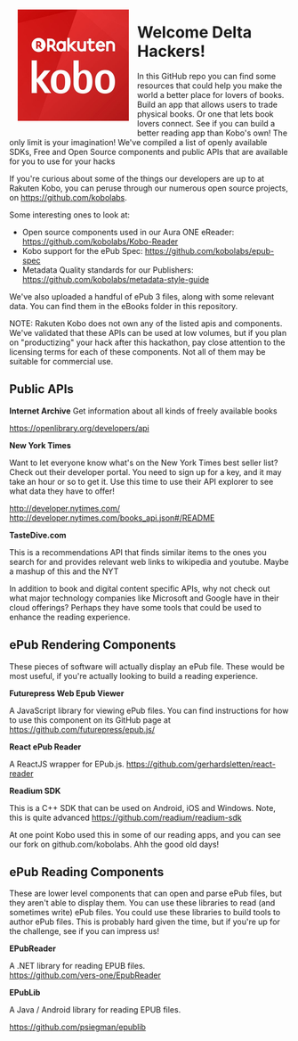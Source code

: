<img align="left" src="Kobo400x400.jpg" width="200" height="200" style="margin:15px" />

# Welcome Delta Hackers!

In this GitHub repo you can find some resources that could help you make the world a better place for lovers of books.  Build an app that allows users to trade physical books. Or one that lets book lovers connect. See if you can build a better reading app than Kobo's own! The only limit is your imagination!  We've compiled a list of openly available SDKs, Free and Open Source components and public APIs that are available for you to use for your hacks

If you're curious about some of the things our developers are up to at Rakuten Kobo, you can peruse through our numerous open source projects, on https://github.com/kobolabs.  


Some interesting ones to look at:

* Open source components used in our Aura ONE eReader: https://github.com/kobolabs/Kobo-Reader
* Kobo support for the ePub Spec: https://github.com/kobolabs/epub-spec
* Metadata Quality standards for our Publishers: https://github.com/kobolabs/metadata-style-guide

We've also uploaded a handful of ePub 3 files, along with some relevant data.  You can find them in the eBooks folder in this repository.

NOTE:  Rakuten Kobo does not own any of the listed apis and components.  We've validated that these APIs can be used at low volumes, but if you plan on "productizing" your hack after this hackathon, pay close attention to the licensing terms for each of these components.  Not all of them may be suitable for commercial use.

## Public APIs

**Internet Archive**
Get information about all kinds of freely available books

https://openlibrary.org/developers/api

**New York Times**

Want to let everyone know what's on the New York Times best seller list? Check out their developer portal. You need to sign up for a key, and it may take an hour or so to get it.  Use this time to use their API explorer to see what data they have to offer!

http://developer.nytimes.com/
http://developer.nytimes.com/books_api.json#/README


**TasteDive.com**

This is a recommendations API that finds similar items to the ones you search for and provides relevant web links to wikipedia and youtube.  Maybe a mashup of this and the NYT

In addition to book and digital content specific APIs, why not check out what major technology companies like Microsoft and Google have in their cloud offerings?  Perhaps they have some tools that could be used to enhance the reading experience.

## ePub Rendering Components

These pieces of software will actually display an ePub file.  These would be most useful, if you're actually looking to build a reading experience.

**Futurepress Web Epub Viewer**

A JavaScript library for viewing ePub files.  You can find instructions for how to use this component on its GitHub page at https://github.com/futurepress/epub.js/

**React ePub Reader**

A ReactJS wrapper for EPub.js.  https://github.com/gerhardsletten/react-reader

**Readium SDK**

This is a C++ SDK that can be used on Android, iOS and Windows.  Note, this is quite advanced
https://github.com/readium/readium-sdk

At one point Kobo used this in some of our reading apps, and you can see our fork on github.com/kobolabs.  Ahh the good old days!

## ePub Reading Components

These are lower level components that can open and parse ePub files, but they aren't able to display them.  You can use these libraries to read (and sometimes write) ePub files.  You could use these libraries to build tools to author ePub files.  This is probably hard given the time, but if you're up for the challenge, see if you can impress us!

**EPubReader**

A .NET library for reading EPUB files.  
https://github.com/vers-one/EpubReader  

**EPubLib**

A Java / Android library for reading EPUB files.

https://github.com/psiegman/epublib

